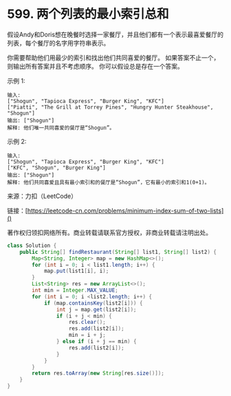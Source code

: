 # 599. 两个列表的最小索引总和
假设Andy和Doris想在晚餐时选择一家餐厅，并且他们都有一个表示最喜爱餐厅的列表，每个餐厅的名字用字符串表示。

你需要帮助他们用最少的索引和找出他们共同喜爱的餐厅。 如果答案不止一个，则输出所有答案并且不考虑顺序。 你可以假设总是存在一个答案。

示例 1:

```
输入:
["Shogun", "Tapioca Express", "Burger King", "KFC"]
["Piatti", "The Grill at Torrey Pines", "Hungry Hunter Steakhouse", "Shogun"]
输出: ["Shogun"]
解释: 他们唯一共同喜爱的餐厅是“Shogun”。
```
示例 2:

```
输入:
["Shogun", "Tapioca Express", "Burger King", "KFC"]
["KFC", "Shogun", "Burger King"]
输出: ["Shogun"]
解释: 他们共同喜爱且具有最小索引和的餐厅是“Shogun”，它有最小的索引和1(0+1)。
```

来源：力扣（LeetCode）

链接：[https://leetcode-cn.com/problems/minimum-index-sum-of-two-lists]()

著作权归领扣网络所有。商业转载请联系官方授权，非商业转载请注明出处。

```java
class Solution {
    public String[] findRestaurant(String[] list1, String[] list2) {
        Map<String, Integer> map = new HashMap<>();
        for (int i = 0; i < list1.length; i++) {
            map.put(list1[i], i);
        }
        List<String> res = new ArrayList<>();
        int min = Integer.MAX_VALUE;
        for (int i = 0; i <list2.length; i++) {
            if (map.containsKey(list2[i])) {
                int j = map.get(list2[i]);
                if (i + j < min) {
                    res.clear();
                    res.add(list2[i]);
                    min = i + j;
                } else if (i + j == min) {
                    res.add(list2[i]);
                }
            }
        }
        return res.toArray(new String[res.size()]);
    }
}
```